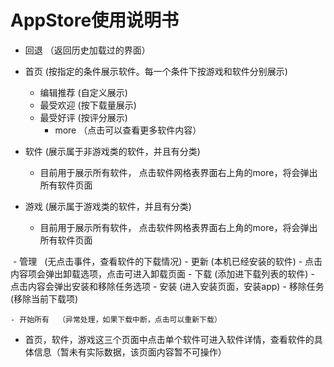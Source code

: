 # AppStore使用说明书
  - 回退    （返回历史加载过的界面）
  
  - 首页   (按指定的条件展示软件。每一个条件下按游戏和软件分别展示)
	- 编辑推荐    (自定义展示)
	- 最受欢迎    (按下载量展示)
	- 最受好评    (按评分展示)
    	- more       （点击可以查看更多软件内容）
	
  - 软件    (展示属于非游戏类的软件，并且有分类)
       - 目前用于展示所有软件， 点击软件网格表界面右上角的more，将会弹出所有软件页面
	
  - 游戏    (展示属于游戏类的软件，并且有分类)
       - 目前用于展示所有软件， 点击软件网格表界面右上角的more，将会弹出所有软件页面
	
  - 管理    (无点击事件，查看软件的下载情况)
    - 更新    (本机已经安装的软件)
      - 点击内容项会弹出卸载选项，点击可进入卸载页面
    - 下载    (添加进下载列表的软件)
      - 点击内容会弹出安装和移除任务选项
        - 安装    (进入安装页面，安装app)
        - 移除任务    (移除当前下载项)
	
    - 开始所有  （异常处理，如果下载中断，点击可以重新下载）
     
  - 首页，软件，游戏这三个页面中点击单个软件可进入软件详情，查看软件的具体信息（暂未有实际数据，该页面内容暂不可操作）
